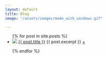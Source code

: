 ```yaml
---
layout: default
title: Blog
image: "/assets/images/made_with_windows.gif"

---
```

<ul>
  {% for post in site.posts %}
    <li>
     <img src="{{ post.newimg }}">  <a href="{{ post.url }}" class="blogtitle">{{ post.title }}</a>
    {{ post.excerpt }} <a href="{{post.url}}">+</a>
    </li>
    <p></p> 
  {% endfor %} 
</ul>